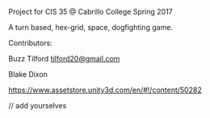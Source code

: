 Project for CIS 35 @ Cabrillo College Spring 2017

A turn based, hex-grid, space, dogfighting game. 


Contributors:


Buzz Tilford   tilford20@gmail.com


Blake Dixon







https://www.assetstore.unity3d.com/en/#!/content/50282

// add yourselves
